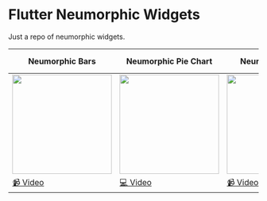 # Flutter Neumorphic Widgets

Just a repo of neumorphic widgets.

Neumorphic Bars | Neumorphic Pie Chart | Neumorphic Timer | Neumorphic Expense Pie Chart
--- | --- | --- | --- |
<img src="https://user-images.githubusercontent.com/31005114/73529840-57d7f800-4452-11ea-99cc-ef7728f06326.png" width="200"/> | <img src="https://user-images.githubusercontent.com/31005114/73702800-e1284c80-4728-11ea-9f39-dd9056535dde.png" width="200"/> | <img src="https://user-images.githubusercontent.com/31005114/74322628-2f8bba00-4dbf-11ea-981e-7afc331802b2.png" width="200"/> |  <img src="https://user-images.githubusercontent.com/31005114/77717872-70acf600-701c-11ea-8a30-04bd38d5c30b.png" width="200"/> | 
[📹 Video](https://youtu.be/0um8Pxs73xI) | [💻 Video](https://youtu.be/uGS-qVUCByQ) | [📹 Video](https://youtu.be/L6g4eRlAsh0) | [💻 Video](https://youtu.be/rkOc8WbgPqw) |





